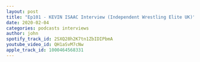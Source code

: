 ```yaml
---
layout: post
title: "Ep101 - KEVIN ISAAC Interview (Independent Wrestling Elite UK)"
date: 2020-02-04
categories: podcasts interviews
author: john
spotify_track_id: 2SXQ28h2K7tn1ZbIDIPbmA
youtube_video_id: QH1aSvM7cNw
apple_track_id: 1000464568331
---
```

